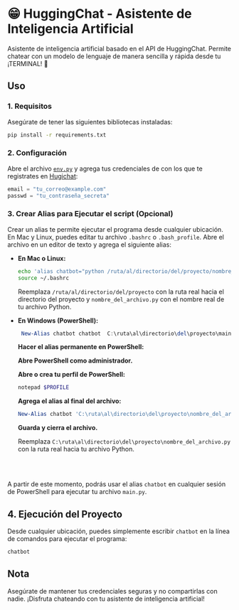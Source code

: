 # 😁 HuggingChat - Asistente de Inteligencia Artificial

Asistente de inteligencia artificial basado en el API de HuggingChat. Permite chatear con un modelo de lenguaje de manera sencilla y rápida desde tu ¡TERMINAL! 🤯

## Uso

### 1. **Requisitos**

Asegúrate de tener las siguientes bibliotecas instaladas:

```bash
pip install -r requirements.txt
```

### 2. **Configuración**

Abre el archivo [`env.py`](/env.py) y agrega tus credenciales de con los que te registrates en  [Hugichat](https://huggingface.co/chat/):

```python
email = "tu_correo@example.com"
passwd = "tu_contraseña_secreta"
```



### 3. **Crear Alias para Ejecutar el script (Opcional)**

Crear un alias te permite ejecutar el programa desde cualquier ubicación. En Mac y Linux, puedes editar tu archivo `.bashrc` o `.bash_profile`. Abre el archivo en un editor de texto y agrega el siguiente alias:

- **En Mac o Linux:**

  ```bash
  echo 'alias chatbot="python /ruta/al/directorio/del/proyecto/nombre_del_archivo.py"' >> ~/.bashrc
  source ~/.bashrc
  ```

  Reemplaza `/ruta/al/directorio/del/proyecto` con la ruta real hacia el directorio del proyecto y `nombre_del_archivo.py` con el nombre real de tu archivo Python.

- **En Windows (PowerShell):**

  ```powershell
   New-Alias chatbot chatbot  C:\ruta\al\directorio\del\proyecto\main.py
  ```

  **Hacer el alias permanente en PowerShell:**

  **Abre PowerShell como administrador.**

  **Abre o crea tu perfil de PowerShell:**

   ```powershell
   notepad $PROFILE
   ```

  **Agrega el alias al final del archivo:**

   ```powershell
   New-Alias chatbot 'C:\ruta\al\directorio\del\proyecto\nombre_del_archivo.py'
   ```

  **Guarda y cierra el archivo.**

  Reemplaza `C:\ruta\al\directorio\del\proyecto\nombre_del_archivo.py` con la ruta real hacia tu archivo Python.
  
  <br>
  <br>



A partir de este momento, podrás usar el alias `chatbot` en cualquier sesión de PowerShell para ejecutar tu archivo `main.py`. 
## 4. **Ejecución del Proyecto**

Desde cualquier ubicación, puedes simplemente escribir `chatbot` en la línea de comandos para ejecutar el programa:

```bash
chatbot
```

## Nota

Asegúrate de mantener tus credenciales seguras y no compartirlas con nadie. ¡Disfruta chateando con tu asistente de inteligencia artificial!

